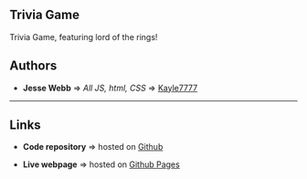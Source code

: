## Trivia Game

Trivia Game, featuring lord of the rings!

## Authors

* **Jesse Webb** => *All JS, html, CSS* => [Kayle7777](https://github.com/kayle7777)

****

## Links

* **Code repository** => hosted on [Github][github Repo]

* **Live webpage** => hosted on [Github Pages][github Pages]

[github Repo]: https://github.com/Kayle7777/TriviaGame
[github Pages]: https://kayle7777.github.io/TriviaGame
